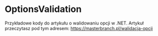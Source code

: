 # OptionsValidation
Przykładowe kody do artykułu o walidowaniu opcji w .NET. Artykuł przeczytasz pod tym adresem: https://masterbranch.pl/walidacja-opcji
